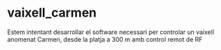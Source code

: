 # vaixell_carmen

Estem intentant desarrollar el software necessari per controlar un vaixell anomenat Carmen, desde la platja a 300 m amb control remot de RF
